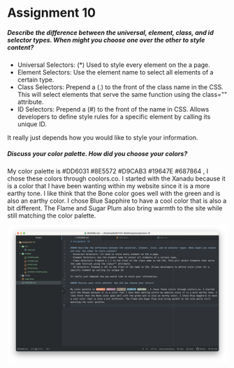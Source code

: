 # Assignment 10

##### Describe the difference between the universal, element, class, and id selector types. When might you choose one over the other to style content?
- Universal Selectors: (*) Used to style every element on the a page.
- Element Selectors: Use the element name to select all elements of a certain type.
- Class Selectors: Prepend a (.) to the front of the class name in the CSS. This will select elements that serve the same function using the class="" attribute.
- ID Selectors: Prepend a (#) to the front of the name in CSS. Allows developers to define style rules for a specific element by calling its unique ID.

It really just depends how you would like to style your information.

##### Discuss your color palette. How did you choose your colors?

My color palette is #DD6031 #8E5572 #D9CAB3 #19647E #687864 , I chose these colors through coolors.co. I started with the Xanadu because it is a color that I have been wanting within my website since it is a more earthy tone. I like think that the Bone color goes well with the green and is also an earthy color. I chose Blue Sapphire to have a cool color that is also a bit different. The Flame and Sugar Plum also bring warmth to the site while still matching the color palette.

![screenshot](images/assignment-10-screenshot.png)
